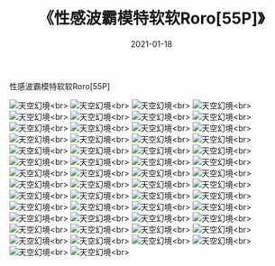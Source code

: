 ﻿---
layout: post
title: 《性感波霸模特软软Roro[55P]》
date: 2021-01-18
img: http://photo.orgx.cf/性感/2021/性感波霸模特软软Roro[55P]/000.jpg
tags: [美女,性感,泳衣]
---

性感波霸模特软软Roro[55P]



![天空幻境](http://photo.orgx.cf/性感/2021/性感波霸模特软软Roro[55P]/001.jpg''天空幻境'')<br>
![天空幻境](http://photo.orgx.cf/性感/2021/性感波霸模特软软Roro[55P]/002.jpg''天空幻境'')<br>
![天空幻境](http://photo.orgx.cf/性感/2021/性感波霸模特软软Roro[55P]/003.jpg''天空幻境'')<br>
![天空幻境](http://photo.orgx.cf/性感/2021/性感波霸模特软软Roro[55P]/004.jpg''天空幻境'')<br>
![天空幻境](http://photo.orgx.cf/性感/2021/性感波霸模特软软Roro[55P]/005.jpg''天空幻境'')<br>
![天空幻境](http://photo.orgx.cf/性感/2021/性感波霸模特软软Roro[55P]/006.jpg''天空幻境'')<br>
![天空幻境](http://photo.orgx.cf/性感/2021/性感波霸模特软软Roro[55P]/007.jpg''天空幻境'')<br>
![天空幻境](http://photo.orgx.cf/性感/2021/性感波霸模特软软Roro[55P]/008.jpg''天空幻境'')<br>
![天空幻境](http://photo.orgx.cf/性感/2021/性感波霸模特软软Roro[55P]/009.jpg''天空幻境'')<br>
![天空幻境](http://photo.orgx.cf/性感/2021/性感波霸模特软软Roro[55P]/010.jpg''天空幻境'')<br>
![天空幻境](http://photo.orgx.cf/性感/2021/性感波霸模特软软Roro[55P]/011.jpg''天空幻境'')<br>
![天空幻境](http://photo.orgx.cf/性感/2021/性感波霸模特软软Roro[55P]/012.jpg''天空幻境'')<br>
![天空幻境](http://photo.orgx.cf/性感/2021/性感波霸模特软软Roro[55P]/013.jpg''天空幻境'')<br>
![天空幻境](http://photo.orgx.cf/性感/2021/性感波霸模特软软Roro[55P]/014.jpg''天空幻境'')<br>
![天空幻境](http://photo.orgx.cf/性感/2021/性感波霸模特软软Roro[55P]/015.jpg''天空幻境'')<br>
![天空幻境](http://photo.orgx.cf/性感/2021/性感波霸模特软软Roro[55P]/016.jpg''天空幻境'')<br>
![天空幻境](http://photo.orgx.cf/性感/2021/性感波霸模特软软Roro[55P]/017.jpg''天空幻境'')<br>
![天空幻境](http://photo.orgx.cf/性感/2021/性感波霸模特软软Roro[55P]/018.jpg''天空幻境'')<br>
![天空幻境](http://photo.orgx.cf/性感/2021/性感波霸模特软软Roro[55P]/019.jpg''天空幻境'')<br>
![天空幻境](http://photo.orgx.cf/性感/2021/性感波霸模特软软Roro[55P]/020.jpg''天空幻境'')<br>
![天空幻境](http://photo.orgx.cf/性感/2021/性感波霸模特软软Roro[55P]/021.jpg''天空幻境'')<br>
![天空幻境](http://photo.orgx.cf/性感/2021/性感波霸模特软软Roro[55P]/022.jpg''天空幻境'')<br>
![天空幻境](http://photo.orgx.cf/性感/2021/性感波霸模特软软Roro[55P]/023.jpg''天空幻境'')<br>
![天空幻境](http://photo.orgx.cf/性感/2021/性感波霸模特软软Roro[55P]/024.jpg''天空幻境'')<br>
![天空幻境](http://photo.orgx.cf/性感/2021/性感波霸模特软软Roro[55P]/025.jpg''天空幻境'')<br>
![天空幻境](http://photo.orgx.cf/性感/2021/性感波霸模特软软Roro[55P]/026.jpg''天空幻境'')<br>
![天空幻境](http://photo.orgx.cf/性感/2021/性感波霸模特软软Roro[55P]/027.jpg''天空幻境'')<br>
![天空幻境](http://photo.orgx.cf/性感/2021/性感波霸模特软软Roro[55P]/028.jpg''天空幻境'')<br>
![天空幻境](http://photo.orgx.cf/性感/2021/性感波霸模特软软Roro[55P]/029.jpg''天空幻境'')<br>
![天空幻境](http://photo.orgx.cf/性感/2021/性感波霸模特软软Roro[55P]/030.jpg''天空幻境'')<br>
![天空幻境](http://photo.orgx.cf/性感/2021/性感波霸模特软软Roro[55P]/031.jpg''天空幻境'')<br>
![天空幻境](http://photo.orgx.cf/性感/2021/性感波霸模特软软Roro[55P]/032.jpg''天空幻境'')<br>
![天空幻境](http://photo.orgx.cf/性感/2021/性感波霸模特软软Roro[55P]/033.jpg''天空幻境'')<br>
![天空幻境](http://photo.orgx.cf/性感/2021/性感波霸模特软软Roro[55P]/034.jpg''天空幻境'')<br>
![天空幻境](http://photo.orgx.cf/性感/2021/性感波霸模特软软Roro[55P]/035.jpg''天空幻境'')<br>
![天空幻境](http://photo.orgx.cf/性感/2021/性感波霸模特软软Roro[55P]/036.jpg''天空幻境'')<br>
![天空幻境](http://photo.orgx.cf/性感/2021/性感波霸模特软软Roro[55P]/037.jpg''天空幻境'')<br>
![天空幻境](http://photo.orgx.cf/性感/2021/性感波霸模特软软Roro[55P]/038.jpg''天空幻境'')<br>
![天空幻境](http://photo.orgx.cf/性感/2021/性感波霸模特软软Roro[55P]/039.jpg''天空幻境'')<br>
![天空幻境](http://photo.orgx.cf/性感/2021/性感波霸模特软软Roro[55P]/040.jpg''天空幻境'')<br>
![天空幻境](http://photo.orgx.cf/性感/2021/性感波霸模特软软Roro[55P]/041.jpg''天空幻境'')<br>
![天空幻境](http://photo.orgx.cf/性感/2021/性感波霸模特软软Roro[55P]/042.jpg''天空幻境'')<br>
![天空幻境](http://photo.orgx.cf/性感/2021/性感波霸模特软软Roro[55P]/043.jpg''天空幻境'')<br>
![天空幻境](http://photo.orgx.cf/性感/2021/性感波霸模特软软Roro[55P]/044.jpg''天空幻境'')<br>
![天空幻境](http://photo.orgx.cf/性感/2021/性感波霸模特软软Roro[55P]/045.jpg''天空幻境'')<br>
![天空幻境](http://photo.orgx.cf/性感/2021/性感波霸模特软软Roro[55P]/046.jpg''天空幻境'')<br>
![天空幻境](http://photo.orgx.cf/性感/2021/性感波霸模特软软Roro[55P]/047.jpg''天空幻境'')<br>
![天空幻境](http://photo.orgx.cf/性感/2021/性感波霸模特软软Roro[55P]/048.jpg''天空幻境'')<br>
![天空幻境](http://photo.orgx.cf/性感/2021/性感波霸模特软软Roro[55P]/049.jpg''天空幻境'')<br>
![天空幻境](http://photo.orgx.cf/性感/2021/性感波霸模特软软Roro[55P]/050.jpg''天空幻境'')<br>
![天空幻境](http://photo.orgx.cf/性感/2021/性感波霸模特软软Roro[55P]/051.jpg''天空幻境'')<br>
![天空幻境](http://photo.orgx.cf/性感/2021/性感波霸模特软软Roro[55P]/052.jpg''天空幻境'')<br>
![天空幻境](http://photo.orgx.cf/性感/2021/性感波霸模特软软Roro[55P]/053.jpg''天空幻境'')<br>
![天空幻境](http://photo.orgx.cf/性感/2021/性感波霸模特软软Roro[55P]/054.jpg''天空幻境'')<br>